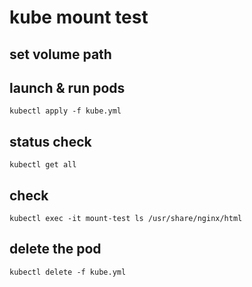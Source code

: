 # kube mount test

## set volume path


## launch & run pods

```
kubectl apply -f kube.yml
```
## status check

```
kubectl get all 
```


## check

```
kubectl exec -it mount-test ls /usr/share/nginx/html
```

## delete the pod

```
kubectl delete -f kube.yml 
```
